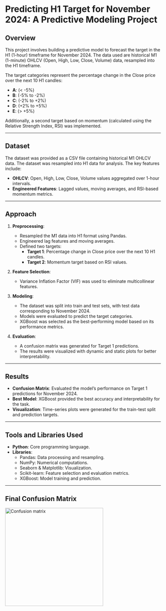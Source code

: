# Predicting H1 Target for November 2024: A Predictive Modeling Project

## Overview
This project involves building a predictive model to forecast the target in the H1 (1-hour) timeframe for November 2024. The data used are historical M1 (1-minute) OHLCV (Open, High, Low, Close, Volume) data, resampled into the H1 timeframe. 

The target categories represent the percentage change in the Close price over the next 10 H1 candles:
- **A**: (< -5%)
- **B**: (-5% to -2%)
- **C**: (-2% to +2%)
- **D**: (+2% to +5%)
- **E**: (> +5%)

Additionally, a second target based on momentum (calculated using the Relative Strength Index, RSI) was implemented.

---

## Dataset
The dataset was provided as a CSV file containing historical M1 OHLCV data. The dataset was resampled into H1 data for analysis. The key features include:
- **OHLCV**: Open, High, Low, Close, Volume values aggregated over 1-hour intervals.
- **Engineered Features**: Lagged values, moving averages, and RSI-based momentum metrics.

---

## Approach
1. **Preprocessing**:
   - Resampled the M1 data into H1 format using Pandas.
   - Engineered lag features and moving averages.
   - Defined two targets: 
     - **Target 1**: Percentage change in Close price over the next 10 H1 candles.
     - **Target 2**: Momentum target based on RSI values.

2. **Feature Selection**:
   - Variance Inflation Factor (VIF) was used to eliminate multicollinear features.

3. **Modeling**:
   - The dataset was split into train and test sets, with test data corresponding to November 2024.
   - Models were evaluated to predict the target categories.
   - XGBoost was selected as the best-performing model based on its performance metrics.

4. **Evaluation**:
   - A confusion matrix was generated for Target 1 predictions.
   - The results were visualized with dynamic and static plots for better interpretability.

---

## Results
- **Confusion Matrix**: Evaluated the model’s performance on Target 1 predictions for November 2024.
- **Best Model**: XGBoost provided the best accuracy and interpretability for the task.
- **Visualization**: Time-series plots were generated for the train-test split and prediction targets.

---

## Tools and Libraries Used
- **Python**: Core programming language.
- **Libraries**:
  - Pandas: Data processing and resampling.
  - NumPy: Numerical computations.
  - Seaborn & Matplotlib: Visualization.
  - Scikit-learn: Feature selection and evaluation metrics.
  - XGBoost: Model training and prediction.

---

## Final Confusion Matrix

<img width="317" alt="Confusion matrix" src="https://github.com/user-attachments/assets/039a8b42-609c-4b7e-aea8-787939f3a5cc" />
